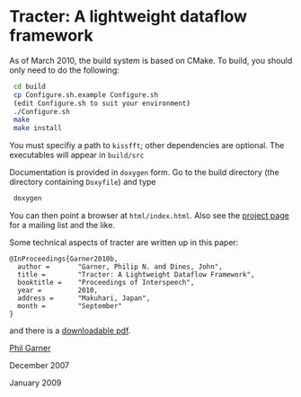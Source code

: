 # Tracter: A lightweight dataflow framework

As of March 2010, the build system is based on CMake.  To build, you
should only need to do the following:
```sh
 cd build
 cp Configure.sh.example Configure.sh
 (edit Configure.sh to suit your environment)
 ./Configure.sh
 make
 make install
```
You must specifiy a path to `kissfft`; other dependencies are optional.
The executables will appear in `build/src`

Documentation is provided in `doxygen` form.  Go to the build
directory (the directory containing `Doxyfile`) and type
```sh
 doxygen
```
You can then point a browser at `html/index.html`.  Also see the
[project page](http://juicer.amiproject.org/tracter/) for a mailing
list and the like.

Some technical aspects of tracter are written up in this paper:
```
@InProceedings{Garner2010b,
  author =       "Garner, Philip N. and Dines, John",
  title =        "Tracter: A Lightweight Dataflow Framework",
  booktitle =    "Proceedings of Interspeech",
  year =         2010,
  address =      "Makuhari, Japan",
  month =        "September"
}
```
and there is a [downloadable pdf](http://publications.idiap.ch/downloads/papers/2010/Garner_INTERSPEECH_2010.pdf).

[Phil Garner](http://www.idiap.ch/~pgarner)

December 2007

January 2009

